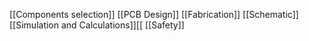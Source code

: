 [[Components selection]]
[[PCB Design]]
[[Fabrication]]
[[Schematic]]
[[Simulation and Calculations]][[
[[Safety]]